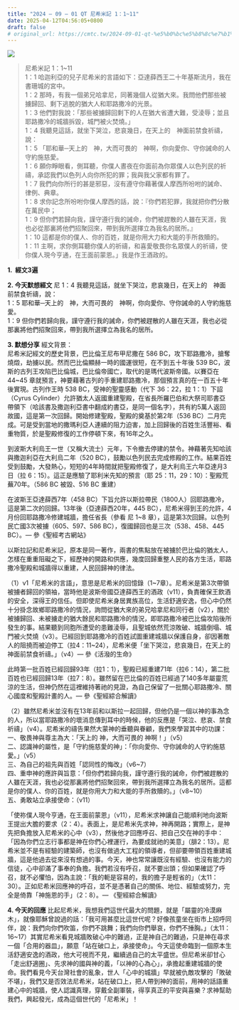 ```yaml
---
title: "2024 – 09 – 01 QT 尼希米記 1：1~11"
date: 2025-04-12T04:56:05+0800
draft: false
# original_url: https://cmtc.tw/2024-09-01-qt-%e5%b0%bc%e5%b8%8c%e7%b1%b3%e8%a8%98-1%ef%bc%9a111
---
```


![](/images/qt.jpg)
> 尼希米記 1：1\~11  
> 1：1 哈迦利亞的兒子尼希米的言語如下：亞達薛西王二十年基斯流月，我在書珊城的宮中。  
> 1：2 那時，有我一個弟兄哈拿尼，同著幾個人從猶大來。我問他們那些被擄歸回、剩下逃脫的猶大人和耶路撒冷的光景。  
> 1：3 他們對我說：「那些被擄歸回剩下的人在猶大省遭大難，受淩辱；並且耶路撒冷的城牆拆毀，城門被火焚燒。」  
> 1：4 我聽見這話，就坐下哭泣，悲哀幾日，在天上的　神面前禁食祈禱，說：  
> 1：5 「耶和華─天上的　神，大而可畏的　神啊，你向愛你、守你誡命的人守約施慈愛。  
> 1：6 願你睜眼看，側耳聽，你僕人晝夜在你面前為你眾僕人以色列民的祈禱，承認我們以色列人向你所犯的罪；我與我父家都有罪了。  
> 1：7 我們向你所行的甚是邪惡，沒有遵守你藉著僕人摩西所吩咐的誡命、律例、典章。  
> 1：8 求你記念所吩咐你僕人摩西的話，說：『你們若犯罪，我就把你們分散在萬民中；  
> 1：9 但你們若歸向我，謹守遵行我的誡命，你們被趕散的人雖在天涯，我也必從那裏將他們招聚回來，帶到我所選擇立為我名的居所。』  
> 1：10 這都是你的僕人、你的百姓，就是你用大力和大能的手所救贖的。  
> 1：11 主啊，求你側耳聽你僕人的祈禱，和喜愛敬畏你名眾僕人的祈禱，使你僕人現今亨通，在王面前蒙恩。」我是作王酒政的。

**1.  經文3遍**

**2. 今天默想經文**
尼 1：4 我聽見這話，就坐下哭泣，悲哀幾日，在天上的　神面前禁食祈禱，說：  
1：5 耶和華─天上的　神，大而可畏的　神啊，你向愛你、守你誡命的人守約施慈愛。  
1：9 但你們若歸向我，謹守遵行我的誡命，你們被趕散的人雖在天涯，我也必從那裏將他們招聚回來，帶到我所選擇立為我名的居所。

**3. 默想分享**
經文背景：  
尼希米記經文的歷史背景，巴比倫王尼布甲尼撒在 586 BC，攻下耶路撒冷，搶奪燒燬，劫擄以民。然而巴比倫顯赫一時的國運很短，在不到五十年後 539 BC，波斯的古列王攻陷巴比倫城，巴比倫帝國亡，取代的是瑪代波斯帝國。以賽亞在 44\~45 章就預言，神要藉著古列的手重建耶路撒冷，那個預言真的在一百五十年後實現。古列作王時 538 BC，受神的聖靈感動（代下 36：22，拉 1：1）下詔（Cyrus Cylinder）允許猶太人返國重建聖殿，在省長所羅巴伯和大祭司耶書亞帶領下（哈該書及撒迦利亞書中翻成約書亞，是同一個名字），共有約5萬人返回故國，這是第一次回歸。開始修建聖殿，聖殿的奠基於第2年（536 BC）二月完成。可是受到當地的撒瑪利亞人連續的阻力迫害，加上回歸後的百姓生活豐裕、看重物質，於是聖殿修復的工作停頓下來，有16年之久。

到波斯大利烏王一世（又稱大流士）元年，下令撤去停建的禁令。神藉著先知哈該與撒迦利亞在大利烏二年（520 BC），鼓勵以色列民去完成修殿的工作。結果百姓受到鼓勵，大發熱心，短短的4年時間就把聖殿修復了，是大利烏王六年亞達月3日（拉 6：15）。這正是應驗了耶利米先知的預言（耶 25：11，29：10）：聖殿荒蕪70年。（586 BC 被毀、516 BC 重建）

在波斯王亞達薛西7年（458 BC）下旨允許以斯拉帶民（1800人）回耶路撒冷，這是第二次的回歸。13年後（亞達薛西20年，445 BC），尼希米得到王的允許，4月份回耶路撒冷修建城牆，擔任省長（參看 尼 1\~8 章），這是第3次回歸。以色列民亡國3次被擄（605、597、586 BC），復國歸回也是三次（538、458、445 BC）。— 參《聖經考古網站》

以斯拉記和尼希米記，原本是同一著作，兩書的焦點放在被擄於巴比倫的猶太人，怎樣在重重阻礙之下，經歷神的開路和供應，幾度回歸重整人民的各方生活，耶路撒冷聖殿和城牆得以重建，人民回歸神的律法。

（1）v1「尼希米的言語」，意思是尼希米的回憶錄（1\~7章）。尼希米是第3次帶領被擄者歸回的領袖，當時他是波斯帝國亞達薛西王的酒政（v11），負責確保王飲酒的安全，深得王的信任。但即使尼希米身居異族高位，生活舒適安逸，但心中仍然十分掛念故鄉耶路撒冷的情況，詢問從猶大來的弟兄哈拿尼和同行者（v2），關於被擄歸回、未被擄走的猶大餘民和耶路撒冷的情況，即耶路撒冷被巴比倫攻陷後所發生的事。結果聽到同胞所遭受的患難淩辱，且聖城依然荒涼敗破、城牆倒塌、城門被火焚燒（v3）。已經回到耶路撒冷的百姓試圖重建城牆以保護自身，卻因著敵人的阻撓而被迫停工（拉4：11\~24），尼希米便「坐下哭泣，悲哀幾日，在天上的 神面前禁食祈禱。」（v4）— 參《活潑的生命》

此時第一批百姓已經回歸93年（拉1：1），聖殿已經重建71年（拉6：14），第二批百姓也已經回歸13年（拉7：8）。雖然留在巴比倫的百姓已經過了140多年屬靈荒涼的生活，但神仍然在這裡維持著祂的見證，為自己保留了一批關心耶路撒冷、關心國度和聖殿計畫的人。— 參《聖經綜合解讀》

（2）雖然尼希米並沒有在13年前和以斯拉一起回歸，但他仍是一個以神的事為念的人，所以當耶路撒冷的壞消息傳到耳中的時候，他的反應是「哭泣、悲哀、禁食祈禱」（v4）。尼希米的禱告果然大蒙神的垂聽與眷顧，我們來學習其中的功課：  
一、敬畏神與尊主為大：「天上的 神，大而可畏的 神啊！」（v5）  
二、認識神的屬性，是「守約施慈愛的神」：「你向愛你、守你誡命的人守約施慈愛。」（v5）  
三、為自己的祖先與百姓「認同性的悔改」（v6\~7）  
四、重申神的應許與旨意：「但你們若歸向我，謹守遵行我的誡命，你們被趕散的人雖在天涯，我也必從那裏將他們招聚回來，帶到我所選擇立為我名的居所。這都是你的僕人、你的百姓，就是你用大力和大能的手所救贖的。」（v8\~10）  
五、勇敢站立承接使命：（v11）

「使祢僕人現今亨通，在王面前蒙恩」（v11），尼希米求神讓自己能順利地向波斯王提出大膽的要求（2：4）。表面上，是尼希米先求神，神再開路；實際上，是神先把負擔放入尼希米的心中（v3），然後他才回應呼召、把自己交在神的手中：「因為你們立志行事都是神在你們心裡運行，為要成就祂的美意」（腓2：13）。尼希米並不是有經驗的建築師，也沒有做過大工程的領導者，但卻要帶領百姓重建城牆，這是他過去從來沒有想過的事。今天，神也常常讓既沒有經驗、也沒有能力的信徒，心中卻滿了事奉的負擔。我們若沒有呼召，就不要出頭；但如果確認了呼召，就不必懼怕，因為主說：「我的軛是容易的，我的擔子是輕省的」（太11：30）。正如尼希米回應神的呼召，並不是憑著自己的關係、地位、經驗或努力，完全是倚靠「神施恩的手」（2：8）。— 《聖經綜合解讀》

**4. 今天的回應**
比起尼希米，我想我們這世代最大的問題，就是「屬靈的冷漠麻木」，就像耶穌曾說過的話：「我可用甚麼比這世代呢？好像孩童坐在街市上招呼同伴，說：我們向你們吹笛，你們不跳舞；我們向你們舉哀，你們不捶胸。」（太11：16\~17）其實尼希米看見城牆敗破心中的難過，正是神自己的難過，只是神在尋求一個「合用的器皿」，願意「站在破口上，承接使命」。今天這使命臨到一個原本生活舒適安逸的酒政，他大可視而不見，繼續過自己的太平盛世。但尼希米卻甘心「走出舒適圈」、先求神的國與神的義，「以神的心為心」，承擔起重建城牆的使命。我們看見今天台灣社會的亂象，世人「心中的城牆」早就被仇敵攻擊的「敗破不堪」，我們又是否效法尼希米，站在破口上，把人帶到神的面前，用神的話語重建心中的城牆，使人認識真理，穿戴全副軍裝，得享真正的平安與喜樂？求神幫助我們，興起發光，成為這個世代的「尼希米」！
